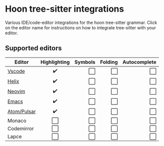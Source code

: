 # Hoon tree-sitter integrations
Various IDE/code-editor integrations for the hoon tree-sitter grammar. Click on the editor name for instructions on how to integrate tree-sitter with your editor.

## Supported editors

| Editor | Highlighting | Symbols | Folding | Autocomplete | Snippets | Docs |
|----------------------------|:--:|---:|---:|---:|---:|---:|
| [Vscode](vscode/README.md) | ✔️ | ⬜️ | ⬜️ | ⬜️ | ⬜️ | ⬜️ |
| [Helix](helix/README.md)   | ✔️ | ⬜️ | ⬜️ | ⬜️ | ⬜️ | ⬜️ |
| [Neovim](neovim/README.md) | ✔️ | ⬜️ | ⬜️ | ⬜️ | ⬜️ | ⬜️ |
| [Emacs](emacs/README.md)   | ✔️ | ⬜️ | ⬜️ | ⬜️ | ⬜️ | ⬜️ |
| [Atom/Pulsar](pulsar/README.md)   | ✔️ | ⬜️ | ⬜️ | ⬜️ | ⬜️ | ⬜️ |
| Monaco                     | ⬜️ | ⬜️ | ⬜️ | ⬜️ | ⬜️ | ⬜️ |
| Codemirror                 | ⬜️ | ⬜️ | ⬜️ | ⬜️ | ⬜️ | ⬜️ |
| Lapce                      | ⬜️ | ⬜️ | ⬜️ | ⬜️ | ⬜️ | ⬜️ |

